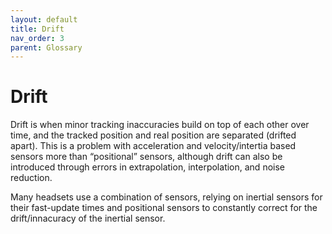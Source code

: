 ```yaml
---
layout: default
title: Drift
nav_order: 3
parent: Glossary
---
```

# Drift

Drift is when minor tracking inaccuracies build on top of each other over time, and the tracked position and real position are separated (drifted apart). This is a problem with acceleration and velocity/intertia based sensors more than “positional” sensors, although drift can also be introduced through errors in extrapolation, interpolation, and noise reduction. 

Many headsets use a combination of sensors, relying on inertial sensors for their fast-update times and positional sensors to constantly correct for the drift/innacuracy of the inertial sensor.